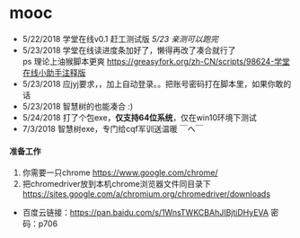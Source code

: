 # mooc

* 5/22/2018 学堂在线v0.1 赶工测试版 *5/23 亲测可以跑完*
* 5/23/2018 学堂在线读进度条加好了，懒得再改了凑合就行了  
ps 理论上油猴脚本更爽 https://greasyfork.org/zh-CN/scripts/98624-学堂在线小助手注释版
* 5/23/2018 应jyj要求，，加上自动登录。。把账号密码打在脚本里，如果你敢的话
* 5/23/2018 智慧树的也能凑合 :)
* 5/24/2018 打了个包exe，**仅支持64位系统**，仅在win10环境下测试  
* 7/3/2018 智慧树exe，专门给cqf军训送温暖 ￣へ￣

#### 准备工作  
1. 你需要一只chrome https://www.google.com/chrome/  
2. 把chromedriver放到本机chrome浏览器文件同目录下 https://sites.google.com/a/chromium.org/chromedriver/downloads
* 百度云链接：https://pan.baidu.com/s/1WnsTWKCBAhJIBjtiDHyEVA 密码：p706
